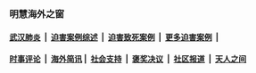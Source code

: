 
### 明慧海外之窗

####  [武汉肺炎](indexes/365.md?t=04130501) &nbsp;|&nbsp;  [迫害案例综述](indexes/328.md?t=04130501) &nbsp;|&nbsp; [迫害致死案例](indexes/277.md?t=04130501)  &nbsp;|&nbsp; [更多迫害案例](indexes/81.md?t=04130501)  &nbsp;|&nbsp; 
####  [时事评论](indexes/19.md?t=04130501) &nbsp;|&nbsp; [海外简讯](indexes/245.md?t=04130501)&nbsp;|&nbsp;  [社会支持](indexes/140.md?t=04130501) &nbsp;|&nbsp; [褒奖决议](indexes/282.md?t=04130501) &nbsp;|&nbsp; [社区报道](indexes/91.md?t=04130501)  &nbsp;|&nbsp; [天人之间](indexes/78.md?t=04130501) 


